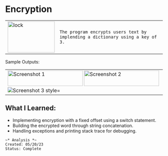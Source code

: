 # Encryption
<table>
  <tr>
    <td>
<img src="https://github.com/efloresz/Encryption/assets/110843762/94ccd057-9b7f-4156-b2b0-eff64bb2f7d3" alt="lock" style="width: 150px; height: 100px;"> 
      </td>
    <td>   
      
    The program encrypts users text by implending a dictionary using a key of 3.
  </tr>
</table
 
## Sample Outputs:
  <table>
  <tr>
    <td>
    <img src="https://github.com/efloresz/Encryption/assets/110843762/d0a91d57-cce5-4685-927e-39660c96fe02" alt="Screenshot 1" style="width: 240px; height: 50px;">
         <img src="https://github.com/efloresz/Encryption/assets/110843762/82668fcd-e831-42f9-8a2e-6cf1410414d4" alt="Screenshot 2" style="width: 240px; height: 50px;">
          <img src="https://github.com/efloresz/Encryption/assets/110843762/43143dff-bf1b-4161-b857-e31d62d2a119" alt="Screenshot 3 style="width: 200px; height: 50px;">
  </tr>
</table>

## What I Learned:
* Implementing encryption with a fixed offset using a switch statement.
* Building the encrypted word through string concatenation.
* Handling exceptions and printing stack trace for debugging.

  
  
```
~* Analysis *~
Created: 05/20/23
Status: Complete 
